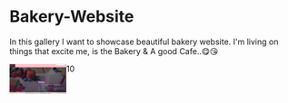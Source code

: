 # Bakery-Website
In this gallery I want to showcase beautiful bakery website. 
I'm living on things that excite me, is the Bakery & A good Cafe..😋😘

<img align="left" alt="Bakery Screenshot" width="100px" src="https://github.com/Gari000/Bakery-Website/blob/main/screenshot1.PNG" />10
